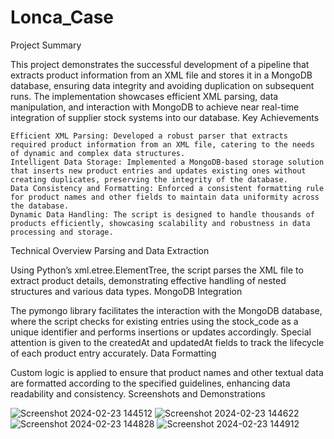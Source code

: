 # Lonca_Case
Project Summary

This project demonstrates the successful development of a pipeline that extracts product information from an XML file and stores it in a MongoDB database, ensuring data integrity and avoiding duplication on subsequent runs. The implementation showcases efficient XML parsing, data manipulation, and interaction with MongoDB to achieve near real-time integration of supplier stock systems into our database.
Key Achievements

    Efficient XML Parsing: Developed a robust parser that extracts required product information from an XML file, catering to the needs of dynamic and complex data structures.
    Intelligent Data Storage: Implemented a MongoDB-based storage solution that inserts new product entries and updates existing ones without creating duplicates, preserving the integrity of the database.
    Data Consistency and Formatting: Enforced a consistent formatting rule for product names and other fields to maintain data uniformity across the database.
    Dynamic Data Handling: The script is designed to handle thousands of products efficiently, showcasing scalability and robustness in data processing and storage.

Technical Overview
Parsing and Data Extraction

Using Python’s xml.etree.ElementTree, the script parses the XML file to extract product details, demonstrating effective handling of nested structures and various data types.
MongoDB Integration

The pymongo library facilitates the interaction with the MongoDB database, where the script checks for existing entries using the stock_code as a unique identifier and performs insertions or updates accordingly. Special attention is given to the createdAt and updatedAt fields to track the lifecycle of each product entry accurately.
Data Formatting

Custom logic is applied to ensure that product names and other textual data are formatted according to the specified guidelines, enhancing data readability and consistency.
Screenshots and Demonstrations

![Screenshot 2024-02-23 144512](https://github.com/ziyacanaksu/Lonca_Case/assets/130456179/66f16180-0327-4b16-bfc2-96d322d8abce)
![Screenshot 2024-02-23 144622](https://github.com/ziyacanaksu/Lonca_Case/assets/130456179/eec481d2-e6b4-45cd-a09c-eebcdec6e9a0)
![Screenshot 2024-02-23 144828](https://github.com/ziyacanaksu/Lonca_Case/assets/130456179/367df3ef-9c95-44f8-ab1e-dc46a1dd5340)
![Screenshot 2024-02-23 144912](https://github.com/ziyacanaksu/Lonca_Case/assets/130456179/22a523ba-3c41-41b7-98ac-d683e37d963e)
